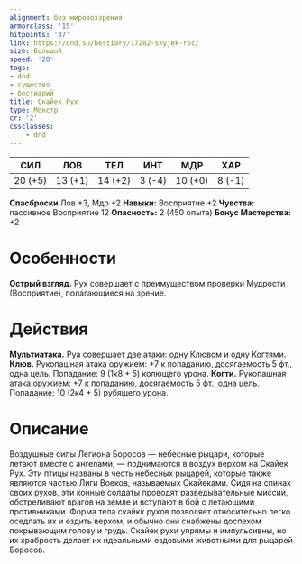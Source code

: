 ```yaml
---
alignment: без мировоззрения
armorclass: '15'
hitpoints: '37'
link: https://dnd.su/bestiary/17282-skyjek-roc/
size: Большой
speed: '20'
tags:
- dnd
- существо
- бестиарий
title: Скайек Рух
type: Монстр
cr: '2'
cssclasses:
    - dnd
---
```



| СИЛ | ЛОВ | ТЕЛ | ИНТ | МДР | ХАР |
|---|---|---|---|---|---|
| 20 (+5) | 13 (+1) | 14 (+2) | 3 (-4) | 10 (+0) | 8 (-1) |
**Спасброски** Лов +3, Мдр +2
**Навыки:** Восприятие +2
**Чувства:** пассивное Восприятие 12
**Опасность:** 2 (450 опыта)
**Бонус Мастерства:** +2


# Особенности
**Острый взгляд.** Рух совершает с преимуществом проверки Мудрости (Восприятие), полагающиеся на зрение.


# Действия
**Мультиатака.** Руа совершает две атаки: одну Клювом и одну Когтями.
**Клюв.** Рукопашная атака оружием: +7 к попаданию, досягаемость 5 фт., одна цель. Попадание: 9 (1к8 + 5) колющего урона.
**Когти.** Рукопашная атака оружием: +7 к попаданию, досягаемость 5 фт., одна цель. Попадание: 10 (2к4 + 5) рубящего урона.


# Описание
Воздушные силы Легиона Боросов — небесные рыцари, которые летают вместе с ангелами, — поднимаются в воздух верхом на Скайек Рух. Эти птицы названы в честь небесных рыцарей, которые также являются частью Лиги Воеков, называемых Скайеками. Сидя на спинах своих рухов, эти конные солдаты проводят разведывательные миссии, обстреливают врагов на земле и вступают в бой с летающими противниками.  Форма тела скайкк рухов позволяет относительно легко оседлать их и ездить верхом, и обычно они снабжены доспехом покрывающим голову и грудь. Скайек рухи упрямы и импульсивны, но их храбрость делает их идеальными ездовыми животными для рыцарей Боросов.